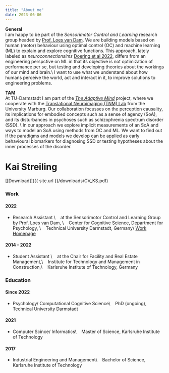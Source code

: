 ```yaml
---
title: "About me"
date: 2023-06-06
---
```


<b>General</b> <br/>
I am happy to be part of the <i>Sensorimotor Control and Learning</i> research group headed by [Prof. Loes van Dam](https://www.psychologie.tu-darmstadt.de/institut_psy/personen_psy/personen_psy_detail_71552.de.jsp). We are building models based on human (motor) behaviour using optimal control (OC) and machine learning (ML) to explain and explore cognitive functions. This approach, lately labeled as <i>neuroconnectionsims</i> [Doering et al 2022](https://arxiv.org/abs/2209.03718), differs from an engineering perspctive on ML in that its objective is not optimization of performance per se, but testing and developing theories about the workings of our mind and brain.\\
I want to use what we understand about how humans perceive the world, act and interact in it, to improve solutions to engineering problems.

<b>TAM</b> <br/>
At TU-Darmstadt I am part of the <i>[The Adaptive Mind](https://www.theadaptivemind.de/)</i> project, where we cooperate with the [Translational Neuroimaging (TNM) Lab](https://tnm-lab.com/) from the University Marburg. Our collaboration focusses on the perception causality, its implications for embodied concepts such as a sense of agency (SoA), and its disturbances in psychoses such as schizophrenia spectrum disorder (SSD). \\
In our approach we explore implicit measurements of an SoA and ways to model an SoA using methods from OC and ML. We want to find out if the paradigms and models we develop can be applied as early behavioural biomarkers for diagnosing SSD or testing hypotheses about the inner processes of the disorder.



# Kai Streiling
[\[Download\]]({{ site.url }}/downloads/CV_KS.pdf)

### Work

#### 2022

* Research Assistant \\
&nbsp;&nbsp;&nbsp;at the Sensorimotor Control and Learning Group by Prof. Loes van Dam, \\
&nbsp;&nbsp;&nbsp;Center for Cognitive Science, Department for Psychology, \\
&nbsp;&nbsp;&nbsp;Technical University Darmstadt, Germany\\
[Work Homepage](https://www.psychologie.tu-darmstadt.de/sensorimotor/home_sensorimotor/people_sensorimotor/people_details_75584.en.jsp)

#### 2014 - 2022

* Student Assistant \\
&nbsp;&nbsp;&nbsp;at the Chair for Facility and Real Estate Management,\\
&nbsp;&nbsp;&nbsp;Institute for Technology and Management in Construction,\\
&nbsp;&nbsp;&nbsp;Karlsruhe Institute of Technology, Germany

### Education

#### Since 2022
* Psychology/ Computational Cognitive Science\\
&nbsp;&nbsp;&nbsp;PhD (ongoing), Technical University Darmstadt

#### 2021 

* Computer Scince/ Informatics\\
&nbsp;&nbsp;&nbsp;Master of Science, Karlsruhe Institute of Technology

#### 2017

* Industrial Engineering and Management\\
&nbsp;&nbsp;&nbsp;Bachelor of Science, Karlsruhe Institute of Technology
